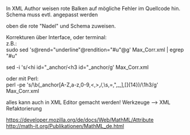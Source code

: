
In XML Author weisen rote Balken auf mögliche Fehler im Quellcode hin.    
Schema muss evtl. angepasst werden    

oben die rote "Nadel" und Schema zuweisen. 

Korrekturen über Interface, oder terminal:    
z.B.:   
sudo sed  's@rend=\"underline\"@rendition=\"#u\"@g' Max_Corr.xml | egrep "#u"  

sed -i 's/<hi id="_anchor/<h3 id="_anchor/g' Max_Corr.xml   

oder mit Perl:    
perl -pe 's/\b(_anchor[A-Z,a-z,0-9,\<,\>,\/,\s,\=,\",\_,\],\[]{14})/\1h3/g' Max_Corr.xml    

alles kann auch in XML Editor gemacht werden!  Werkzeuge --> XML Refaktorierung       


https://developer.mozilla.org/de/docs/Web/MathML/Attribute    
http://math-it.org/Publikationen/MathML_de.html   
